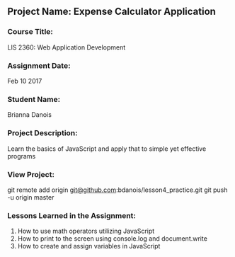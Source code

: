 ## Project Name:  Expense Calculator Application

### Course Title:
LIS 2360:  Web Application Development

### Assignment Date:  
Feb 10 2017

### Student Name:  
Brianna Danois

### Project Description:
Learn the basics of JavaScript and apply that to simple yet effective programs

### View Project:
git remote add origin git@github.com:bdanois/lesson4_practice.git
git push -u origin master

### Lessons Learned in the Assignment:
1. How to use math operators utilizing JavaScript
2. How to print to the screen using console.log and document.write
3. How to create and assign variables in JavaScript
